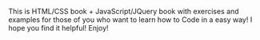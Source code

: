 This is HTML/CSS book + JavaScript/JQuery book with exercises and examples for those of you who want to learn how to Code in a easy way!
I hope you find it helpful! 
Enjoy!

